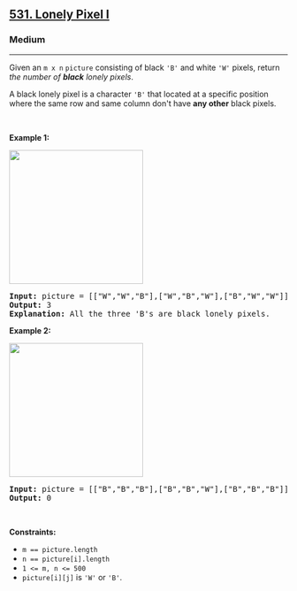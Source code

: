 <h2><a href="https://leetcode.com/problems/lonely-pixel-i/">531. Lonely Pixel I</a></h2><h3>Medium</h3><hr><div><p>Given an <code>m x n</code> <code>picture</code> consisting of black <code>'B'</code> and white <code>'W'</code> pixels, return <em>the number of <b>black</b> lonely pixels</em>.</p>

<p>A black lonely pixel is a character <code>'B'</code> that located at a specific position where the same row and same column don't have <strong>any other</strong> black pixels.</p>

<p>&nbsp;</p>
<p><strong>Example 1:</strong></p>
<img alt="" src="https://assets.leetcode.com/uploads/2020/11/11/pixel1.jpg" style="width: 242px; height: 242px;">
<pre style="position: relative;"><strong>Input:</strong> picture = [["W","W","B"],["W","B","W"],["B","W","W"]]
<strong>Output:</strong> 3
<strong>Explanation:</strong> All the three 'B's are black lonely pixels.
<div class="open_grepper_editor" title="Edit &amp; Save To Grepper"></div></pre>

<p><strong>Example 2:</strong></p>
<img alt="" src="https://assets.leetcode.com/uploads/2020/11/11/pixel2.jpg" style="width: 242px; height: 242px;">
<pre style="position: relative;"><strong>Input:</strong> picture = [["B","B","B"],["B","B","W"],["B","B","B"]]
<strong>Output:</strong> 0
<div class="open_grepper_editor" title="Edit &amp; Save To Grepper"></div></pre>

<p>&nbsp;</p>
<p><strong>Constraints:</strong></p>

<ul>
	<li><code>m ==&nbsp;picture.length</code></li>
	<li><code>n ==&nbsp;picture[i].length</code></li>
	<li><code>1 &lt;= m, n &lt;= 500</code></li>
	<li><code>picture[i][j]</code> is <code>'W'</code> or <code>'B'</code>.</li>
</ul>
</div>